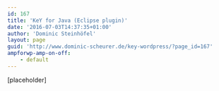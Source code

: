 ```yaml
---
id: 167
title: 'KeY for Java (Eclipse plugin)'
date: '2016-07-03T14:37:35+01:00'
author: 'Dominic Steinhöfel'
layout: page
guid: 'http://www.dominic-scheurer.de/key-wordpress/?page_id=167'
ampforwp-amp-on-off:
    - default
---
```


\[placeholder\]
